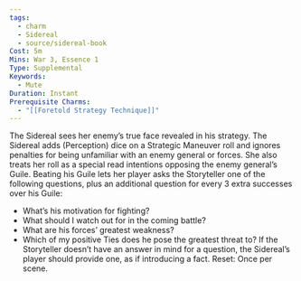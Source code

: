 ```yaml
---
tags:
  - charm
  - Sidereal
  - source/sidereal-book
Cost: 5m
Mins: War 3, Essence 1
Type: Supplemental
Keywords:
  - Mute
Duration: Instant
Prerequisite Charms:
  - "[[Foretold Strategy Technique]]"
---
```

The Sidereal sees her enemy’s true face revealed in his strategy. The Sidereal adds (Perception) dice on a Strategic Maneuver roll and ignores penalties for being unfamiliar with an enemy general or forces. She also treats her roll as a special read intentions opposing the enemy general’s Guile. Beating his Guile lets her player asks the Storyteller one of the following questions, plus an additional question for every 3 extra successes over his Guile: 
-  What’s his motivation for fighting? 
-  What should I watch out for in the coming battle? 
-  What are his forces’ greatest weakness? 
-  Which of my positive Ties does he pose the greatest threat to? If the Storyteller doesn’t have an answer in mind for a question, the Sidereal’s player should provide one, as if introducing a fact. Reset: Once per scene.